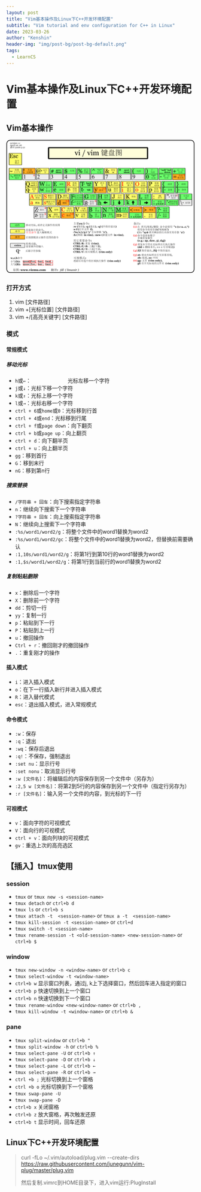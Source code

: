 ```yaml
---
layout: post
title: "Vim基本操作及Linux下C++开发环境配置"
subtitle: "Vim tutorial and env configuration for C++ in Linux"
date: 2023-03-26
author: "Kenshin"
header-img: "img/post-bg/post-bg-default.png"
tags: 
  - LearnCS
---
```


# Vim基本操作及Linux下C++开发环境配置

## Vim基本操作

![vim_keyboard](/img/in-post/cs_learning/2023-03-26-vimlinuxc.gif)

### 打开方式

1. vim [文件路径]
2. vim +[光标位置] [文件路径]
3. vim +/[高亮关键字] [文件路径]

### 模式

#### 常规模式

##### 移动光标

- `h`或`←`：&emsp;&emsp;&emsp;&emsp;&emsp;&emsp;&emsp;光标左移一个字符
- `j`或`↓`：光标下移一个字符
- `k`或`↑`：光标上移一个字符
- `l`或`→`：光标右移一个字符
- `ctrl + 6`或`home`或`0`：光标移到行首
- `ctrl + 4`或`end`：光标移到行尾
- `ctrl + f`或`page down`：向下翻页
- `ctrl + b`或`page up`：向上翻页
- `ctrl + d`：向下翻半页
- `ctrl + u`：向上翻半页
- `gg`：移到首行
- `G`：移到末行
- `nG`：移到第n行

##### 搜索替换

- `/字符串 + 回车`：向下搜索指定字符串
- `n`：继续向下搜索下一个字符串
- `?字符串 + 回车`：向上搜索指定字符串
- `N`：继续向上搜索下一个字符串
- `:%s/word1/word2/g`：将整个文件中的word1替换为word2
- `:%s/word1/word2/gc`：将整个文件中的word1替换为word2，但替换前需要确认
- `:1,10s/word1/word2/g`：将第1行到第10行的word1替换为word2
- `:1,$s/word1/word2/g`：将第1行到当前行的word1替换为word2

##### 复制粘贴删除

- `x`：删除后一个字符
- `X`：删除前一个字符
- `dd`：剪切一行
- `yy`：复制一行
- `p`：粘贴到下一行
- `P`：粘贴到上一行
- `u`：撤回操作
- `Ctrl + r`：撤回刚才的撤回操作
- `.`：重复刚才的操作

#### 插入模式

- `i`：进入插入模式
- `o`：在下一行插入新行并进入插入模式
- `R`：进入替代模式
- `esc`：退出插入模式，进入常规模式

#### 命令模式

- `:w`：保存
- `:q`：退出
- `:wq`：保存后退出
- `:q!`：不保存，强制退出
- `:set nu`：显示行号
- `:set nonu`：取消显示行号
- `:w [文件名]`：将编辑后的内容保存到另一个文件中（另存为）
- `:2,5 w [文件名]`：将第2到5行的内容保存到另一个文件中（指定行另存为）
- `:r [文件名]`：输入另一个文件的内容，到光标的下一行

#### 可视模式

- `v`：面向字符的可视模式
- `V`：面向行的可视模式
- `ctrl + v`：面向列块的可视模式
- `gv`：重选上次的高亮选区

## 【插入】tmux使用

### session

- `tmux` or `tmux new -s <session-name>`
- `tmux detach` or `ctrl+b d`
- `tmux ls` or `ctrl+b s`
- `tmux attach -t  <session-name>` or `tmux a -t  <session-name>`
- `tmux kill-session -t <session-name>` or `ctrl+d`
- `tmux switch -t <session-name>`
- `tmux rename-session -t <old-session-name> <new-session-name>` or `ctrl+b $`

### window

- `tmux new-window -n <window-name>` or `ctrl+b c`
- `tmux select-window -t <window-name>`
- `ctrl+b w` 显示窗口列表，通过j, k上下选择窗口，然后回车进入指定的窗口
- `ctrl+b p` 快速切换到上一个窗口
- `ctrl+b n` 快速切换到下一个窗口
- `tmux rename-window <new-window-name>` or `ctrl+b ,`
- `tmux kill-window -t <window-name>` or `ctrl+b &`


### pane

- `tmux split-window` or `ctrl+b "`
- `tmux split-window -h` or `ctrl+b %`
- `tmux select-pane -U` or `ctrl+b ↑`
- `tmux select-pane -D` or `ctrl+b ↓`
- `tmux select-pane -L` or `ctrl+b ←`
- `tmux select-pane -R` or `ctrl+b →`
- `ctrl +b ;` 光标切换到上一个窗格
- `ctrl +b o` 光标切换到下一个窗格
- `tmux swap-pane -U`
- `tmux swap-pane -D`
- `ctrl+b x` 关闭窗格
- `ctrl+b z` 放大窗格，再次触发还原
- `ctrl+b t` 显示时间，回车还原

## Linux下C++开发环境配置

> curl -fLo ~/.vim/autoload/plug.vim --create-dirs https://raw.githubusercontent.com/junegunn/vim-plug/master/plug.vim
>
> 然后复制.vimrc到HOME目录下，进入vim运行:PlugInstall

<!-- 
缓冲区(buffer)


什么是 vim 缓冲区 ？



在弄清楚 Buffer / Window / Tab之前看一下下面这张图：






我们用 vim 一次性打开多个文件 ：

如：

 vim test1 test2 test3 
界面可以看到，只会显示 test1 文件，其他俩个呢？ 其实都打开了，vim 把这三个文件都缓存起来了，只是显示出来的是第一个文件 test1 的内容而已，



vim 打开文件的时候就会创建缓冲区，打开几个就创建几个缓冲区，默认加载第一个缓冲区，显示第一个文件的内容。vim 的官方解释：缓冲区是一个文件的内容占用的那部分vim内存。



A buffer is an area of Vim’s memory used to hold text read from a file. In addition, an empty buffer with no associated file can be created to allow the entry of text.


怎么样使用缓冲区？



下面列出几个操作缓冲区的常用命令：

:ls  
列出所有的缓冲区



:bn
切换下一个缓冲区，显示下一个文件的内容



:bp 
切换上一个缓冲区，显示上一个文件的内容



:b number  
这里的 number 是缓冲区的一个数字编号，当 :ls 显示缓冲区的时候都会显示出一个缓冲区的编号



:b fileName  
这里的 fileName 是一个具体的文件名称，文件名称可以是正则表达式，也可以是文件名中的个别字母，一旦匹配就会加载该缓冲区，显示该文件。



窗口(window)


什么是 vim 窗口 ？






使用 vim 打开文件，呈现在你眼前的文件内容就是窗口，窗口是用来查看缓冲区的内容的。你可以用多个窗口查看同一个缓冲区，也可以用多个窗口查看不同的缓冲区。



怎么使用窗口 ？



可以在文章 精通 VIM ，此文就够了 中的分屏操作中看到一些详细操作。



标签 (Tab)


什么是 Tab ?






用过浏览器打开网页的我们都知道，打开网页的时候在浏览器的上方通常会有一个网页标签，这样方便我们快速切换不同的网页，vim 也有类似的概念，可以操考上图标记看到。



下面再来理清一下 Buffer / Window / Tab 三者之间的概念：



Buffer 是 vim 打开文件的时候创建的一个缓冲区，用来存储打开的文件 。 使用 vim 每打开一个文件就会创建一个 Buffer 。



窗口是用来展示 Buffer 的信息的，vim 之所以有 Buffer 的概念，大概就是窗口显示文件内容的时候，可以快速显示出来。



Tab 可以想象成浏览器中的标签页，不同之处是 vim 中的 一个Tab 可以有很多个窗口，每个窗口用来展示文件的内容信息。



我们通常可以根据我们的用途来创建 Tab ,比如：我在浏览一个项目，我可以创建两个 Tab , 一个 Tab 用来浏览前端代码， 一个 Tab 可以用来使用浏览后端代码。



下面列举一下关于 Tab 常见的几个命令如下：



:tabnew  web
使用 ：tabnew 创建一个名字叫 web 的 tab ,当然名字也可以没有，这样会创建一个没有名字的 tab



:tabc
关闭当前的 tab



:tabn
切换到下一个 tab



:tabp 
切换到上一个 tab



:tabs 
查看一共有几个 tab



gt 
这个是一个快捷键在正常模式下按下键盘上的 g 和 t 就会自动切换 tab



1gt
这是上一个命令的拓展，按下数字键（1，2，3，4……）和 gt ,将切换到相应顺序的 tab, tab 的序号默认从 1 开始，上面的命令将会切换到第一个 tab 。



标记 （mark)


什么是 mark ?



我们通常在读一本很厚的书的时候，通常会加上一个书签，用来标记我们的进度，在 vim 当中也有一个类似的概念，我们也可以使用 vim 在我们的文件上打上一个标记，方便我们快速的跳到这个位置。



如何使用 mark ?



按下键盘上的 m , 紧跟着在按下键盘上的（a-zA-Z）当中的任何一个字母，这样一个标记 （mark）例如 ma, mA 这样一个名字叫做 a 或者 A 的标记就建立起来了。



例如 :

ma 
意思在当前文件的光标所在的行建立了一个标记，以后我们可以快速定位到这个位置。



如何激活标记？



使用 ‘（单引号） 或者 ` (常规键盘靠近数字键 1 左边的按键，我这里就做撇号) ，紧接着按下当初标记的那个字母就会跳到当初标记的那个位置。

例如 ：

`a 和 ‘a



‘a 和 `a有什么区别呢？



‘a （也就是单引号+a） 是跳转到当初标记的行首

`a (也就是撇号+a) 实跳转到当初标记的时候光标所在的位置



‘ 和 ` 的 区别总结



‘（单引号）通常用来跳转到标记的文本的行首

’ (撇号) 通常用来跳转到标记的光标的位置



ma 和 mA有什么区别？



如果要是在文件之间跳转要使用大写的标记才可以，例如现在在当前文件的某处打了一个标记 mA , 离开该文件切换到了另一个文件，此时使用 ‘A 就可以返回之前文件打标记的地方了。

结论：小写字母通常用来单个文件坐标记，大写字母通常是用来文件间坐标记。



:marks 
列出所有的标记



:delmarks  a 
删除 a 标记 ,也可以一次删除多个标记，例如， :delmarks a b c d 这样就删除了 a , b , c , d 四个标记



:delmarks!
删除所有的标记（删除所有小写字母的标记）



总结：



m 是创建标记的关键字



a-zA-Z 是创建标记的名字，小写字母用来创建单个文件的标记，大些字母用来创建文件之间的标记。



` 撇号通常用来定位到之前光标所在的位置



‘ 单引号通常用来定位到标记所在的行



:marks 显示所有的标记



:delmarks 删除指定的标记



:delmarks! 删除所有标记（大些字母的标记除外）



寄存器(register)


什么是 vim 的寄存器？



顾名思义，一个存东西的机器， 在 精通 VIM ，此文就够了 文章中，我详细的列举了复制和黏贴的一些操作，你有没有想过使用 vim 复制东西的时候，它复制到哪里去了呢？

在使用不同操作系统的时候，我们经常会使用复制和黏贴的功能，当我们复制内容的时候，系统把内容放到了剪切板，当我们黏贴使用的时候就会快速的从剪切板里面获取内容。

vim 也有相似的逻辑，当我们使用 y 复制内容的时候，vim 默认把内容寄存到一个无名寄存器，当使用黏贴功能 p 的时候，就会默认从无名寄存器中取出内容。



vim 如何定义一个有名字的寄存器？



vim 默认使用的是无名寄存器，通常情况下我们使用是没有问题的，但是我就想把东西存到一个有名字的地方。

vim 通常使用 “（双引号）加上一个 a-z 的字母来给定义一个有名字的寄存器。

例如如下：

“ayy 表示的是复制当前行内容到 a 寄存器当中

“ap 表示的是从 a 寄存器当中取出内容



vim 如何查看所用寄存器寄存内容呢？



:reg
该命令会列出所有的寄存器

:reg a
会查看 a 寄存器里寄存的内容



如何使用自己命名的寄存器呢？



举例如下：

“ap 使用 p 黏贴命令就可以从指定的寄存器中取出内容了，该例就是从 a 寄存器中取出内容。



无名寄存器是怎么定义的？



“” 两个双引号就是一个无名寄存器，通常我们复制黏贴的时候都会自动启用这个寄存器。



总结：



关于寄存器的用处，这里不去过多的研究了，因为平时用的就少，有兴趣的可以使用 `:help reg` 查看一下寄存器的详细使用方法。

记住这个一个符号 “ （双引号）可以用来定义寄存器哟！
 -->

<!-- 
用 VIM 打开文件

如何用 VIM 去打开一个文件呢？

现在假如有一个文件 file1 ,只需要在文件前面加上 vim 关键字就好：

vim file1

上面这个命令将会打开 file1 这个文件，file1 是指你具体操作的文件名。

如何用 VIM 一次性打开多个文件呢？

现在有多个文件 file1 ，file2 , ... ,filen.

现在举例打开两个文件 file1，file2

vim file1 file2

该方式打开文件，显示屏默认显示第一个文件也就是 file1，如何进行文件间的切换呢？VIM 的正常模式下（参考上文关于正常模式的描述）按下键盘上的冒号 ：这时会在显示屏底部出现冒号 ：（进入了 VIM 的命令模式），然后在输入 ls ，屏幕上会出现打开的所有文件的序号和文件名，我们继续输入冒号 ： ，然后输入 bn (这里的 n需要做一个解释并不是键盘上的 n ,而是文件序号的代指，如 b1 代表显示屏上切换到第一个文件，b2 代表显示屏上切换到第二个文件)。

:ls

上面这个命令将会列出 VIM 打开的所有文件。

:b2

上面的这个命令将会在显示屏上显示第二个文件。

如何在显示屏上一次性显示多个文件呢？

VIM 可以实现分屏操作，一个屏幕被多个文件给分占，有左右和上下两种分屏的方式。

左右分屏如下操作：

vim -On file1 file2 ... filen

这里的 n （ n 是要打开的具体文件的数目：1,2,3 ...）是代表有几个文件需要分屏，从左至右依次显示 n 个文件。

上下分屏如下操作：

vim -on file1 file2 ... filen

这个命令跟上一个命令不同的是其中的参数 -on（ n 是要打开的具体文件的数目：1,2,3 ...） 中的 o 是小写，这样将会上下依次显示 n 个文件。

VIM 如何进行分屏操作呢？

请记住一个重要的组合键 Ctrl + w ,操作分屏离不开这个组合键(这里的组合键可没有 + ，只是 Ctrl 和 w 组合实现一个动能,下文谈到的组合健都这样描述 )。

按住组合键 Ctrl + w ，然后在按下 s

Ctrl + w s

上面这个命令将会上下分割当前打开的文件。

按住冒号：，紧接着输入 sp ,在键入文件名，如下：

:sp file

上面的这个命令将会上下分割当前文件和新打开的 file 。

按住组合键 Ctrl + w ,然后在按下 v

Ctrl +w v

上面的这个命令将会左右分割当前的文件

按住冒号 ：，紧接着输入 vsp ,在键入文件名称，如下：

:vsp file

上面的这个命令将会左右分割当前打开的文件和新打开的文件 file 。

分屏以后如何在文件间切换光标，和移动分屏？

1.切换左右分屏的光标 ：

Ctrl + w h

将当前光标定位到左边的屏幕

Ctrl + w l

将当前的光标定位到右边的屏幕

2.移动左右分屏 ：

Ctrl + w H

将当前的分屏移动到左边

Ctrl + w L

将当前的分屏移动到右边

3.切换上下分屏的光标 ：

Ctrl + w j

将当前的光标移动到下面的分屏

Ctrl + w k

将当前光标移动到上面的分屏

4.移动上下分屏：

Ctrl + w J

将当前的分屏移动到下面的分屏

Ctrl + w K

将当前的分屏移动到上面的分屏

如何关闭分屏呢？

Ctrl + w c

上面这个命令是关闭当前的分屏

Ctrl + w q

上面的这个命令也是关闭当前的分屏，如果是最后一个分屏将会退出 VIM 。

VIM 的退出

VIM 的最终操作就是 VIM 的退出，如何进行 VIM 的有效退出呢？下面针对 VIM 的退出来做一下说明：

:w

保存当前对文件的修改，但是不退出文件。

:w!

强制保存但是不退出文件。

:w file

保存当前的文件修改到 file 文件当中。

:q!

退出文件，对文件的修改不做保存。

:qa!

退出所有的文件，对所有的文件修改都不做保存。

:wq

退出文件并保存对文件的修改。

:x

退出文件并保存对文件的修改。

:e file

打开另一个文件。

:e!

放弃对文件的所有修改，恢复文件到上次保存的位置。

:saveas file

另存为 file。

:bn 和 :bp

当打开多个文件的时候可以输入 :bn 和 :bp 进行上一个文件或者下一个文件的切换。

以上的命令都是在命令行模式下的操作（也就是输入冒号 ：紧接着输入相应的字符命令如 :q! 就会执行退出操作）。 zempty 在这里要推荐一个常用的操作就是 ZZ , 当你对文件进行了修改，需要保存退出，那么可以在键盘上快速的键入两个大些的 Z (ZZ),这样文件就会快速的保存退出了 。

VIM 的输入模式

编辑器的主要功能就是输入文本，编辑文本，很多编辑器在打开文件的时候就可以通过键盘录入文字，但是 VIM 有稍许的不同，刚刚接触 VIM 的时候是很难对 VIM 进行编辑操作的，记得我在刚接触它的时候是很崩溃的（千万个草泥马在内心奔腾），但是你接触久了，了解的多了，也就理解如此设计的美妙之处。

如何使用 VIM 编辑文本？

这里有必要再强调一下，在使用 VIM 打开文件的时候，这时候的状态是正常模式（Normal-mode）,请务必记住这个模式，如果你不确定当前是否处在正常模式，请连续按两下键盘上的 jj (这个 jj 需要读者去做相应的配置，上文有做过讲解)，VIM 处理编辑文本需要从正常模式(Normal)切换到插入模式(Insert-mode),进入插入模式的时候你应该会在屏幕底部看到 INSERT 的提示，这时候就可以编辑文本了。

如何从正常模式进入插入模式呢？

请记住下面几个常用启动录入文本的键盘字符 i,I,a,A,o,O,s,S 。

i是在光标所在的字符之前插入需要录入的文本。

I 是在光标所在行的行首插入需要录入的文本。

a 是在光标所在的字符之后插入需要录入的文本。

A 是在光标所在行的行尾插入需要录入的文本。

o 是光标所在行的下一行行首插入需要录入的文本。

O 是光标所在行的上一行行首插入需要录入的文本。

s 删除光标所在处的字符然后插入需要录入的文本。

S 删除光标所在行，在当前行的行首开始插入需要录入的文本。

还有一个可能经常用到的就是 cw ，删除从光标处开始到该单词结束的所有字符，然后插入需要录入的文本（这个命令是两个字符的合体 cw ）。

VIM 的命令模式

关于命令模式上文有提到过，下面主要来列举几个常用的命令模式操作（命令输入完以后，需要按下 Enter 键去执行命令）：

文本的行号设置最好不要设置在配置文件中（因为复制文件的时候行号的出现会很麻烦），在命令行实现就好。

:set nu

该命令会显示行号。

:set nonu

该命令会取消行号。

:n

定位到 n 行。

VIM 进行关键字的查找。

/{目标字符串}

如：/zempty 会在文本中匹配 zempty 的地方高亮。

查找文本中匹配的目标字符串，查到以后，输入键盘上的 n 会去寻找下一个匹配，N 会去寻找上一个匹配。

VIM 处理大小写的区分

:set ic

编辑器将不会区分大小写，如果你进行该设置之后，进行关键字查询如 /zempty 如果文本中有 Zempty ,zEmpty,....,只要是字符相同不会区分大小写都会进行匹配。

:set noic

区分大小写的查询。

VIM 删除多行文本

:n1,n2d

n1 和 n2 指的是起始行号和结束行号，d 是删除关键字

VIM 处理文本的替换

:{作用范围}s/{目标}/{替换}/{替换的标志}

作用范围分为当前行、全文、选区等等。

:s/zempty/handsome/g

将会把当前光标所在行的 zempty 替换成 handsome

:%s/zempty/handsome/g

将会把全文中的 zempty 替换成 handsome

:n1,n2s/zempty/handsome/g

这里的 n1 和 n2 值得是行号，将会替换掉 n1 到 n2 的所有 zempty 为 handsome.

选区，在可视模式下选择区域后输入 : ，VIM 会自动补全为 :'<,'>。

:'<,'>s/zempty/handsome/g

这个操作咋一看起来有点懵逼，这个操作是可视模式 (Visual-mode) 下选区中的替换操作（可视模式下文会谈到），可视模式下输入：会自动补全 :'<,'> 这个是可视范围下的操作范围，类似于 % 和 n1,n2，代表操作的文本范围，上面的例子就是替换掉可视区域的 zempty 为 handsome。

下面来谈谈替换的标志。

上文中命令结尾的 g 即是替换标志之一，表示全局 global 替换（即替换目标的所有出现）。 还有很多其他有用的替换标志：

空替换标志表示只替换从光标位置开始，目标的第一次出现

:s/zempty/handsome

作用于当前行，从光标处开始查找替换，仅仅替换第一次匹配 zempty 的地方为handsome 。

:%s/zempty/handsome

替换掉文件中所有行第一次出现 zempty 的地方为 handsome 。

i 表示大小写不敏感查找，I 表示大小写敏感：

:%s/zempty/handsome/i

替换掉所有行第一个出现 zempty (不区分大小写) 为 handsome 。

:%s/zempty/handsome/gi

替换掉所有行出现 zempty (不区分大小写) 为 handsome 。

c 表示需要确认，例如全局查找"zempty"替换为"handsome"并且需要确认：

:%s/zempty/handsome/gc

VIM 执行 Linux 命令

:!command

: 后面紧跟着 ! ，! 后面紧跟着 linux 命令（ command 指操作 Linux 系统的一系列命令，如创建文件，新建文件夹，查询文件的属性的等），例子如下，

:!date

执行 date 命令显示时间，执行完命令以后按下键盘上的 Enter 就会返回到文件。

VIM 执行命令，并且添加结果至操作文本光标处

:r !command

: 后面紧跟着 r , r 后面是空格，紧接着是 !command( command 解释同上)，例子如下，

:r !date

执行 date 命令显示时间，并且添加命令结果到文本中。

定义快捷键

下面举例说明：

:map ^M I#<ESC>

上面的例子也就是通过快捷键 Ctrl + m 在文件光标处所在行的行首插入 # （ # 代表注释）。

: 后面的 map 是关键字 ，后面是 key 和 value 。

key 对应的是 ^M ， 这个 key 需要强调一下 ^M 是 Ctrl + v + m 打出来的（按下这三个键，VIM 会显示成 ^M ）,^M 代表快捷键是Ctrl + m , Ctrl + v + n 就是 ^N ,代表快捷键是 Ctrl + n 。Ctrl + v + x 就是 ^X (这里的 x 是代表 26 个字母中的任意一个) 代表快捷键 Ctrl + x。

value 对应的是 I#<ESC>,表示按下快捷键以后执行的相应操作，I 是切换光标至行首并切换到编辑模式，#是行首输入的内容（ # 是VIM 文件中的注释符号 ），<ESC> 是退出编辑模式。

举例如下：

:map ^D Ahelloworld<ESC>表示在文件的光标所在行的行尾，添加 helloworld 字符串，按住组合键 ctrl + d 就会执行操作。

使用 ab

:ab email kickcodeman@gmail.com

: 后面的 ab 是关键字 ,该命令执行后，然后切换到编辑模式下,输入 email 会把输入的 email 自动替换成 kickcodeman@gmail.com。

这个命令主要是处理频繁输入同样的长串字符串。

VIM 的正常模式（Normal-model）

VIM 正常模式下，主要进行的操作有光标的移动，复制文本，删除文本，黏贴文本等。

快速移动光标

几个重要的快捷键

请记住这几个快捷键 h,j,k,l 这几个按键主要是用来快速移动光标的，h 是向左移动光标，l 是向右移动光标，j 是向下移动光标，k 是向上移动光标，h , j , k ,l 在主键盘区完全可以取代键盘上的 ↑ ,↓ ,← , → 的功能。

在当前行上移动光标

0 移动到行头

^ 移动到本行的第一个不是 blank 字符

$ 移动到行尾

g_ 移动到本行最后一个不是 blank 字符的位置

w 光标移动到下一个单词的开头

e 光标移动到下一个单词的结尾

fa 移动到本行下一个为 a 的字符处，fb 移动到下一个为 b 的字符处

nfa 移动到本行光标处开始的第 n 个 字符为 a 的地方（n 是 1，2，3，4 ... 数字）

Fa 同 fa 一样，光标移动方向同 fa 相反

nFa 同 nfa 类似，光标移动方向同 nfa相反

ta 移动光标至 a 字符的前一个字符

nta 移动到第二个 a 字符的前一个字符处

Ta 同 ta 移动光标方向相反

nTa 同 nta 移动光标方向相反

; 和, 当使用 f, F, t ,T, 关键字指定字符跳转的时候，使用 ；可以快速跳转到写一个指定的字符，, 是跳到前一个指定的字符

跨行移动光标

nG 光标定位到第 n 行的行首

gg 光标定位到第一行的行首

G 光标定位到最后一行的行首

H 光标定位到当前屏幕的第一行行首

M 光标移动到当前屏幕的中间

L 光标移动到当前屏幕的尾部

zt 把当前行移动到当前屏幕的最上方，也就是第一行

zz 把当前行移动到当前屏幕的中间

zb 把当前行移动到当前屏幕的尾部

% 匹配括号移动，包括 ( , { , [ 需要把光标先移动到括号上

* 和 # 匹配光标当前所在的单词，移动光标到下一个（或者上一个）匹配的单词（ * 是下一个，# 是上一个）

翻页操作

ctrl+f 查看下一页内容

ctrl+b 查看上一页内容

VIM 的复制，黏贴 ，删除

三个重要的快捷键 d , y , p

d 是删除的意思，通常搭配一个字符 ( 删除范围 ) 实现删除功能，常用的如下：

dw 删除一个单词

dnw 删除 n 个单词，

dfa 删除光标处到下一个 a 的字符处（ fa 定位光标到 a 处 ）

dnfa 删除光标处到第 n 个 a 的字符处

dd 删除一整行

ndd 删除光标处开始的 n 行

d$ 删除光标到本行的结尾

dH 删除屏幕显示的第一行文本到光标所在的行

dG 删除光标所在行到文本的结束

y 是复制的意思，通常搭配一个字符（复制范围）实现复制的功能，常用的如下：

yw 复制一个单词，还有 ynw

yfa 复制光标到下一个 a 的字符处,还有ynfa

yy 复制一行，还有 nyy

y$ 复制光标到本号的结尾

yH 复制屏幕显示的第一行文本到光标所在的行

yG 复制光标所在行到文本的结束

p ，P是黏贴的意思，当执行完复制或者黏贴的命令以后，VIM 会把文本寄存起来。

p 在光标后开始复制

P 大写的 P 光标前开始复制

撤销操作和恢复

u 撤销刚才的操作

ctrl + r 恢复撤销操作

删除字符操作和替换

x 删除光标当前所在的字符

r 替换掉光标当前所在的字符

R 替换掉从光标开始以后的所有字符，除非 <ESC > 退出，或者 jj （代替 <ESC> 上文有提到）退出。

大小写转换

~ 将光标下的字母改变大小写
3~ 将光标位置开始的3个字母改变其大小写
g~~ 改变当前行字母的大小写
gUU 将当前行的字母改成大写
guu 将当前行的字母全改成小写

3gUU 将从光标开始到下面3行字母改成大写
gUw 将光标下的单词改成大写。
guw 将光标下的单词改成小写

VIM 的重复命令

. 该命令是重复上一个操作的命令
n<command>重复某个命令 n 次，
如 10p复制 10 次，10dd 删除十次。

VIM 可视化模式（Visual-mode)

v,V,Ctrl+v

v字符可视化，按下键盘上的v以后，屏幕底部应该会有一个 VISUAl 的提示，操作 h,j,k,l就选中文本，继续按 v 退出可视化模式。

V 行可视化，按下键盘上的 V 以后，屏幕底部应该有一个 VISUAL LINE 的提示，操作 j,k 可以向上或者向下以行为单位选中文本，继续按下 V 退出可视化模式。

Ctrl+v 块状可视化，按下键盘上的 Ctrl+v 以后，屏幕底部应该会有一个提示 VISUALBLOCK ，可以通过 h,j,k,l 块状的操作选择区域，这是很多编辑器都不可以做到的，继续按下 Ctrl+v 会退出可视化模式。


可视化模式下操作文本

可视化模式下选择操作区域以后，
按下 d会删除选择的区域，
按下 y 会复制选择的区域，按下 p 会黏贴选择的区域。


可视化模式下 v 的特殊操作

当操作的文本光标在 “”，‘’ ，（），{} ，[（双引号，单引号，小括号，大括号，中括号）
当中的时候,可以通过 va"选中 ”“ 内的所有内容包括双引号 ，vi" 选中 "" 内的所有内容，不包括 ""。va,vi 会快速选择区域，va 后面会紧跟一个区域结束标志，a 会选中结束符标志，i 就不会。例子如下：

"hello world [VIM is so strong],{we all can master vim skill}"

假设当前光标定位在上面的文本 M 处：
va] 操作将会选中以下文本（加粗部分）：
“hello world [VIM is so strong],{we all can master vim skill}“
vi] 操作将会选中如下的区域，没有包含 []：
“hello world [VIM is so strong],{we all can master vim skill}“


块区域下的特殊操作

Ctrl+v 选中块区域以后，按下大写的 I 或者 A 可以在区域的前面或者后面输入内容，按下 jj 或者 <ESC>,可以看到选中的区域前面或者后面会有输入的内容。

VIM 的代码提示功能

在编辑模式下 ，快捷键 Ctrl+n 或者 Ctrl+p 会有代码提示功能，我们可以实现快速录入的效果。


VIM 的宏录制

假设需要操作的文本如下,需要将如下的多行文本的首行键入一个 tab 键。

hello
hello world
hello world , vim


宏录制的录制操作

先将光标移动到第一行，在普通模式下按下 q 键（宏录制是 q 键启动的),在按一个 a （字母随意）,表示该宏注册为 a ，按下 I 在行首插入一个 tab 键，按下jj或者 <ESC>退出编辑模式,按下 j 将光标移动到下一行行首，最后按下 q 键完成录制操作（宏录制是 q 键结束的）。
总结上面例子的操作流程：
q → a → I → tab → jj → j → q
上面的例子成功地把在行首插入 tab 的功能录制了下来，那么如何应用到其他行呢？


宏录制的使用

上述的例子，在正常模式下，按 @a执行宏录制的一系列动作，将会在第二行执行插入 tab 。
@@ 是对上一次宏使用的重复操作。n@a 就会执行 n 次一系列的动作。使用宏录制可以一次执行一系列的操作，可以针对一些重复度较高的操作进行宏录制。
 -->

<!-- 
1.vim

            vim +/string file #打开file，并将光标停留在"string"位置

//命令模式：用户刚刚启动vim，就会进入命令模式

            //此状态下敲击键盘会被识别为命令，具体的命令如下：

            i #切换到输入模式，以输入字符

            x #删除当前光标所在处的字符

            : #切换到底线命令模式，以在最底一行输入命令

//输入模式

//底部命令行模式

            /word #搜索光标之下的字符串

            ?word #搜索光标之上的字符串

            /word/+number #将光标停在包含word行的后面第number行上

            /word/-number #将光标停在包含word行的后面第number行上

           

            :n1,n2s/word1/word2/g //在n1 n2行之间寻找word1这个字符串，并用word2来取代

            :1,$s/word1/word2/g 或 :%s/word1/word2/g //从第一行到最后一行执行上面的操作

            :1,$s/word1/word2/gc 或 :%s/word1/word2/g //从第一行到最后一行，替换时会询问是否替换

            :set nu //设置行号

            :set nonu //取消行号

           

2.tail

//该命令用于查看文件的内容，有一个常用参数 -f 常用于查阅正在改变的日志文件

            tail [参数] [文件]

            //参数：

            -f //循环读取

            -v //不显示处理信息

            -c<数目> //显示详细的处理信息

            -n<行数> //显示文件的尾部n行内容

            --pid=PID 与-f合用，//表示在进程ID，PID死掉之后结束

            -q,--quiet,--silent //从不输出给文件名的首部

            -s,--sleep-intervel=S //与-f合用，表示在每次反复的休眠间隔休眠S秒

           

3.grep

/*用于查找文件里符合条件的字符串，如果发现某文件里的内容符合所指定的范本样式，预设grep指令会把

含有范本样式的那一列显示出来。*/

            grep [选项] 文件

            ps -ef|grep process //查找指定进程

            ps -ef|grep -c process //查找指定进程个数

            cat test.txt|grep -f test2.txt //输出test.txt中含有test2.txt中读取出的关键词的内容行

            cat test.txt|grep -nf test2.txt //与上一条命令输出相同，但是显示行号

            grep "word" file1 file2 //将file1和file2中与word匹配的行输出

            grep -f file1 file2 //将file1和file2中相同的行输出

            grep -v word1 file | grep -v word2 //将file中不包含word1和word2的行输出

           

            //-r 递归查找子目录 (效率低，搜索速度很慢)

            grep 'word' //在当前目录查找带word行的文件

            grep -r 'word' //在当前目录及其子目录下搜索word行文件

            grep -l -r 'word' //不显示匹配的行，只显示匹配的文件

           

            //列出关键字所在的前后几行

            grep -A n 'word' file //后n行

            grep -B n 'word' file //前n行

            grep -C n 'word' file //前后n行

           

            cat test.txt|grep -E "word1|word2" //多字符串匹配，显示包含word1或word2字符的内容行
-----------------------------------
VIM 命令常用
https://blog.51cto.com/u_15127569/4529044
-->